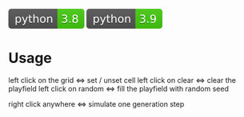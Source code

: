 [![Python Version 3.8](assets/github/python-3.8.svg)](https://docs.python.org/3/index.html)
[![Python Version 3.9](assets/github/python-3.9.svg)](https://docs.python.org/3/index.html)
# Usage

left click on the grid <=> set / unset cell
left click on clear <=> clear the playfield
left click on random <=> fill the playfield with random seed

right click anywhere <=> simulate one generation step

